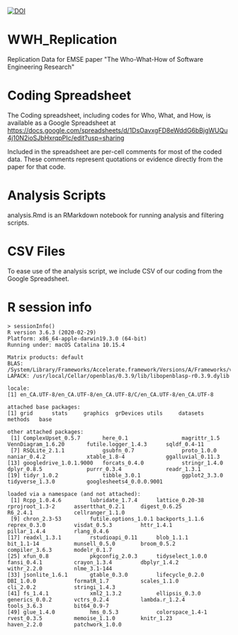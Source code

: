 [![DOI](https://zenodo.org/badge/236884538.svg)](https://zenodo.org/badge/latestdoi/236884538)

# WWH_Replication
Replication Data for EMSE paper "The Who-What-How of Software Engineering Research"

# Coding Spreadsheet
The Coding spreadsheet, including codes for Who, What, and How, is available as a Google Spreadsheet at https://docs.google.com/spreadsheets/d/1DsOavxgFD8eWddG6bBjgWUQu4j10N2ioSJbHxrqpPIc/edit?usp=sharing

Included in the spreadsheet are per-cell comments for most of the coded data. These comments represent quotations or evidence directly from the paper for that code.

# Analysis Scripts
analysis.Rmd is an RMarkdown notebook for running analysis and filtering scripts.

# CSV Files
To ease use of the analysis script, we include CSV of our coding from the Google Spreadsheet. 

# R session info
```
> sessionInfo()
R version 3.6.3 (2020-02-29)
Platform: x86_64-apple-darwin19.3.0 (64-bit)
Running under: macOS Catalina 10.15.4

Matrix products: default
BLAS:   /System/Library/Frameworks/Accelerate.framework/Versions/A/Frameworks/vecLib.framework/Versions/A/libBLAS.dylib
LAPACK: /usr/local/Cellar/openblas/0.3.9/lib/libopenblasp-r0.3.9.dylib

locale:
[1] en_CA.UTF-8/en_CA.UTF-8/en_CA.UTF-8/C/en_CA.UTF-8/en_CA.UTF-8

attached base packages:
[1] grid      stats     graphics  grDevices utils     datasets  methods   base     

other attached packages:
 [1] ComplexUpset_0.5.7       here_0.1                 magrittr_1.5             VennDiagram_1.6.20       futile.logger_1.4.3      sqldf_0.4-11            
 [7] RSQLite_2.1.1            gsubfn_0.7               proto_1.0.0              naniar_0.4.2             xtable_1.8-4             ggalluvial_0.11.3       
[13] googledrive_1.0.1.9000   forcats_0.4.0            stringr_1.4.0            dplyr_0.8.5              purrr_0.3.4              readr_1.3.1             
[19] tidyr_1.0.2              tibble_3.0.1             ggplot2_3.3.0            tidyverse_1.3.0          googlesheets4_0.0.0.9001

loaded via a namespace (and not attached):
 [1] Rcpp_1.0.4.6         lubridate_1.7.4      lattice_0.20-38      rprojroot_1.3-2      assertthat_0.2.1     digest_0.6.25        R6_2.4.1             cellranger_1.1.0    
 [9] chron_2.3-53         futile.options_1.0.1 backports_1.1.6      reprex_0.3.0         visdat_0.5.3         httr_1.4.1           pillar_1.4.4         rlang_0.4.6         
[17] readxl_1.3.1         rstudioapi_0.11      blob_1.1.1           bit_1.1-14           munsell_0.5.0        broom_0.5.2          compiler_3.6.3       modelr_0.1.7        
[25] xfun_0.8             pkgconfig_2.0.3      tidyselect_1.0.0     fansi_0.4.1          crayon_1.3.4         dbplyr_1.4.2         withr_2.2.0          nlme_3.1-144        
[33] jsonlite_1.6.1       gtable_0.3.0         lifecycle_0.2.0      DBI_1.0.0            formatR_1.7          scales_1.1.0         cli_2.0.2            stringi_1.4.3       
[41] fs_1.4.1             xml2_1.3.2           ellipsis_0.3.0       generics_0.0.2       vctrs_0.2.4          lambda.r_1.2.4       tools_3.6.3          bit64_0.9-7         
[49] glue_1.4.0           hms_0.5.3            colorspace_1.4-1     rvest_0.3.5          memoise_1.1.0        knitr_1.23           haven_2.2.0          patchwork_1.0.0     

```

